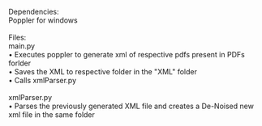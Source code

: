 Dependencies: <br /> 
Poppler for windows <br /> 
 <br /> 
Files: <br /> 
main.py <br /> 
• Executes poppler to generate xml of respective pdfs present in PDFs forlder <br /> 
• Saves the XML to respective folder in the "XML" folder <br /> 
• Calls xmlParser.py <br /> 
 <br /> 
xmlParser.py <br /> 
• Parses the previously generated XML file and creates a De-Noised new xml file in the same folder <br /> 
